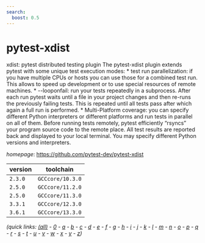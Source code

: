 ```yaml
---
search:
  boost: 0.5
---
```

# pytest-xdist

xdist: pytest distributed testing plugin  The pytest-xdist plugin extends pytest with some unique test execution modes:      * test run parallelization: if you have multiple CPUs or hosts you       can use those for a combined test run. This allows to speed up       development or to use special resources of remote machines.      * --looponfail: run your tests repeatedly in a subprocess. After         each run pytest waits until a file in your project changes and         then re-runs the previously failing tests. This is repeated         until all tests pass after which again a full run is         performed.      * Multi-Platform coverage: you can specify different Python       interpreters or different platforms and run tests in parallel on       all of them.  Before running tests remotely, pytest efficiently “rsyncs” your program source code to the remote place. All test results are reported back and displayed to your local terminal. You may specify different Python versions and interpreters.

*homepage*: <https://github.com/pytest-dev/pytest-xdist>

version | toolchain
--------|----------
``2.3.0`` | ``GCCcore/10.3.0``
``2.5.0`` | ``GCCcore/11.2.0``
``2.5.0`` | ``GCCcore/11.3.0``
``3.3.1`` | ``GCCcore/12.3.0``
``3.6.1`` | ``GCCcore/13.3.0``


*(quick links: [(all)](../index.md) - [0](../0/index.md) - [a](../a/index.md) - [b](../b/index.md) - [c](../c/index.md) - [d](../d/index.md) - [e](../e/index.md) - [f](../f/index.md) - [g](../g/index.md) - [h](../h/index.md) - [i](../i/index.md) - [j](../j/index.md) - [k](../k/index.md) - [l](../l/index.md) - [m](../m/index.md) - [n](../n/index.md) - [o](../o/index.md) - [p](../p/index.md) - [q](../q/index.md) - [r](../r/index.md) - [s](../s/index.md) - [t](../t/index.md) - [u](../u/index.md) - [v](../v/index.md) - [w](../w/index.md) - [x](../x/index.md) - [y](../y/index.md) - [z](../z/index.md))*

